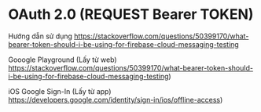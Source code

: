 # OAuth 2.0 (REQUEST Bearer TOKEN)

Hướng dẫn sử dụng
https://stackoverflow.com/questions/50399170/what-bearer-token-should-i-be-using-for-firebase-cloud-messaging-testing

Gooogle Playground (Lấy từ web)
https://stackoverflow.com/questions/50399170/what-bearer-token-should-i-be-using-for-firebase-cloud-messaging-testing)

iOS Google Sign-In (Lấy từ app)
https://developers.google.com/identity/sign-in/ios/offline-access)